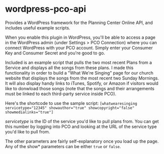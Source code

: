 wordpress-pco-api
=================

Provides a WordPress framework for the Planning Center Online API, and includes useful example scripts.

When you enable this plugin in WordPress, you'll be able to access a page in the WordPress admin (under Settings > PCO Connection) where you can connect WordPress with your PCO account. Simply enter your Consumer Key and Consumer Secret and you're good to go.

Included is an example script that pulls the two most recent Plans from a Service and displays all the songs from these plans. I made this functionality in order to build a "What We're Singing" page for our church website that displays the songs from the most recent two Sunday Mornings. It will also display handy links to iTunes, Spotify, or Amazon if visitors would like to donwload those songs (note that the songs and their arrangements must be linked to each third-party service inside PCO).

Here's the shortcode to use the sample script:
`[whatwearesinging servicetype="12345" showauthor="true" showcopyright="false" showmedialinks="true"]`

*servicetype* is the ID of the service you'd like to pull plans from. You can get this number by logging into PCO and looking at the URL of the service type you'd like to pull from.

The other parameters are fairly self-explanatory once you load up the page. Any of the show* parameters can be either `true` or `false`.
